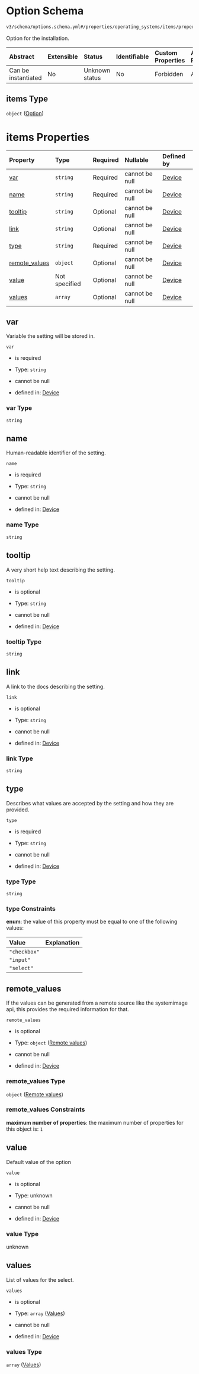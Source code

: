 # Option Schema

```txt
v3/schema/options.schema.yml#/properties/operating_systems/items/properties/options/items
```

Option for the installation.

| Abstract            | Extensible | Status         | Identifiable | Custom Properties | Additional Properties | Access Restrictions | Defined In                                                          |
| :------------------ | :--------- | :------------- | :----------- | :---------------- | :-------------------- | :------------------ | :------------------------------------------------------------------ |
| Can be instantiated | No         | Unknown status | No           | Forbidden         | Allowed               | none                | [device.schema.json*](../device.schema.json "open original schema") |

## items Type

`object` ([Option](device-properties-operating-systems-operating-system-properties-options-option.md))

# items Properties

| Property                        | Type          | Required | Nullable       | Defined by                                                                                                                                                                                                                                |
| :------------------------------ | :------------ | :------- | :------------- | :---------------------------------------------------------------------------------------------------------------------------------------------------------------------------------------------------------------------------------------- |
| [var](#var)                     | `string`      | Required | cannot be null | [Device](device-properties-operating-systems-operating-system-properties-options-option-properties-var.md "v3/schema/options.schema.yml#/properties/operating_systems/items/properties/options/items/properties/var")                     |
| [name](#name)                   | `string`      | Required | cannot be null | [Device](device-properties-operating-systems-operating-system-properties-options-option-properties-name.md "v3/schema/options.schema.yml#/properties/operating_systems/items/properties/options/items/properties/name")                   |
| [tooltip](#tooltip)             | `string`      | Optional | cannot be null | [Device](device-properties-operating-systems-operating-system-properties-options-option-properties-tooltip.md "v3/schema/options.schema.yml#/properties/operating_systems/items/properties/options/items/properties/tooltip")             |
| [link](#link)                   | `string`      | Optional | cannot be null | [Device](device-properties-operating-systems-operating-system-properties-options-option-properties-link.md "v3/schema/options.schema.yml#/properties/operating_systems/items/properties/options/items/properties/link")                   |
| [type](#type)                   | `string`      | Required | cannot be null | [Device](device-properties-operating-systems-operating-system-properties-options-option-properties-type.md "v3/schema/options.schema.yml#/properties/operating_systems/items/properties/options/items/properties/type")                   |
| [remote_values](#remote_values) | `object`      | Optional | cannot be null | [Device](device-properties-operating-systems-operating-system-properties-options-option-properties-remote-values.md "v3/schema/options.schema.yml#/properties/operating_systems/items/properties/options/items/properties/remote_values") |
| [value](#value)                 | Not specified | Optional | cannot be null | [Device](device-properties-operating-systems-operating-system-properties-options-option-properties-value.md "v3/schema/options.schema.yml#/properties/operating_systems/items/properties/options/items/properties/value")                 |
| [values](#values)               | `array`       | Optional | cannot be null | [Device](device-properties-operating-systems-operating-system-properties-options-option-properties-values.md "v3/schema/options.schema.yml#/properties/operating_systems/items/properties/options/items/properties/values")               |

## var

Variable the setting will be stored in.

`var`

*   is required

*   Type: `string`

*   cannot be null

*   defined in: [Device](device-properties-operating-systems-operating-system-properties-options-option-properties-var.md "v3/schema/options.schema.yml#/properties/operating_systems/items/properties/options/items/properties/var")

### var Type

`string`

## name

Human-readable identifier of the setting.

`name`

*   is required

*   Type: `string`

*   cannot be null

*   defined in: [Device](device-properties-operating-systems-operating-system-properties-options-option-properties-name.md "v3/schema/options.schema.yml#/properties/operating_systems/items/properties/options/items/properties/name")

### name Type

`string`

## tooltip

A very short help text describing the setting.

`tooltip`

*   is optional

*   Type: `string`

*   cannot be null

*   defined in: [Device](device-properties-operating-systems-operating-system-properties-options-option-properties-tooltip.md "v3/schema/options.schema.yml#/properties/operating_systems/items/properties/options/items/properties/tooltip")

### tooltip Type

`string`

## link

A link to the docs describing the setting.

`link`

*   is optional

*   Type: `string`

*   cannot be null

*   defined in: [Device](device-properties-operating-systems-operating-system-properties-options-option-properties-link.md "v3/schema/options.schema.yml#/properties/operating_systems/items/properties/options/items/properties/link")

### link Type

`string`

## type

Describes what values are accepted by the setting and how they are provided.

`type`

*   is required

*   Type: `string`

*   cannot be null

*   defined in: [Device](device-properties-operating-systems-operating-system-properties-options-option-properties-type.md "v3/schema/options.schema.yml#/properties/operating_systems/items/properties/options/items/properties/type")

### type Type

`string`

### type Constraints

**enum**: the value of this property must be equal to one of the following values:

| Value        | Explanation |
| :----------- | :---------- |
| `"checkbox"` |             |
| `"input"`    |             |
| `"select"`   |             |

## remote_values

If the values can be generated from a remote source like the systemimage api, this provides the required information for that.

`remote_values`

*   is optional

*   Type: `object` ([Remote values](device-properties-operating-systems-operating-system-properties-options-option-properties-remote-values.md))

*   cannot be null

*   defined in: [Device](device-properties-operating-systems-operating-system-properties-options-option-properties-remote-values.md "v3/schema/options.schema.yml#/properties/operating_systems/items/properties/options/items/properties/remote_values")

### remote_values Type

`object` ([Remote values](device-properties-operating-systems-operating-system-properties-options-option-properties-remote-values.md))

### remote_values Constraints

**maximum number of properties**: the maximum number of properties for this object is: `1`

## value

Default value of the option

`value`

*   is optional

*   Type: unknown

*   cannot be null

*   defined in: [Device](device-properties-operating-systems-operating-system-properties-options-option-properties-value.md "v3/schema/options.schema.yml#/properties/operating_systems/items/properties/options/items/properties/value")

### value Type

unknown

## values

List of values for the select.

`values`

*   is optional

*   Type: `array` ([Values](device-properties-operating-systems-operating-system-properties-options-option-properties-values.md))

*   cannot be null

*   defined in: [Device](device-properties-operating-systems-operating-system-properties-options-option-properties-values.md "v3/schema/options.schema.yml#/properties/operating_systems/items/properties/options/items/properties/values")

### values Type

`array` ([Values](device-properties-operating-systems-operating-system-properties-options-option-properties-values.md))
